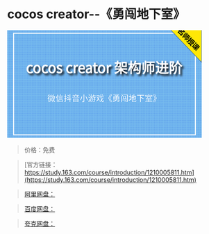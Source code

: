 # cocos creator--《勇闯地下室》

![img](../../../assets/study163/free/d4a66f8750dc4adc9b85d8d32b91bb1d.png)

> 价格：免费

> [官方链接：https://study.163.com/course/introduction/1210005811.htm](https://study.163.com/course/introduction/1210005811.htm)

> [阿里网盘：]()

> [百度网盘：]()

> [夸克网盘：]()
